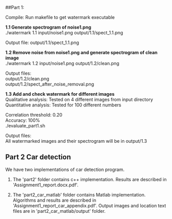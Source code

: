 ##Part 1:

Compile: Run makefile to get watermark executable

**1.1 Generate spectrogram of noise1.png**  
./watermark 1.1 input/noise1.png output/1.1/spect_1.1.png  

Output file: output/1.1/spect_1.1.png  

**1.2 Remove noise from noise1.png and generate spectrogram of clean image**  
./watermark 1.2 input/noise1.png output/1.2/clean.png  

Output files:  
output/1.2/clean.png  
output/1.2/spect_after_noise_removal.png  

**1.3 Add and check watermark for different images**  
Qualitative analysis: Tested on 4 different images from input directory  
Quantitative analysis: Tested for 100 different numbers  

Correlation threshold: 0.20  
Accuracy: 100%  
./evaluate_part1.sh   

Output files:  
All watermarked images and their spectrogram will be in output/1.3  

## Part 2 Car detection
We have two implementations of car detection program.

1. The 'part2' folder contains c++ implementation. Results are described in 'Assignment1_report.docx.pdf'.

2. The 'part2_car_matlab' folder contains Matlab implementation. Algorithms and results are described in 'Assignment1_report_car_appendix.pdf'. Output images and location text files are in 'part2_car_matlab/output' folder.

